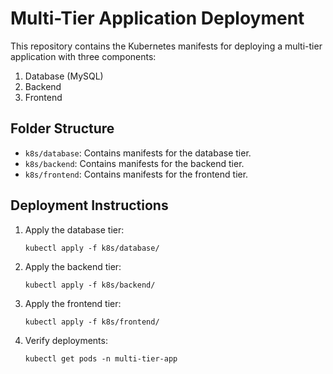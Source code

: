 # Multi-Tier Application Deployment

This repository contains the Kubernetes manifests for deploying a multi-tier application with three components:
1. Database (MySQL)
2. Backend
3. Frontend

## Folder Structure
- `k8s/database`: Contains manifests for the database tier.
- `k8s/backend`: Contains manifests for the backend tier.
- `k8s/frontend`: Contains manifests for the frontend tier.

## Deployment Instructions
1. Apply the database tier:
   ```
   kubectl apply -f k8s/database/
   ```

2. Apply the backend tier:
   ```
   kubectl apply -f k8s/backend/
   ```

3. Apply the frontend tier:
   ```
   kubectl apply -f k8s/frontend/
   ```

4. Verify deployments:
   ```
   kubectl get pods -n multi-tier-app
   ```
